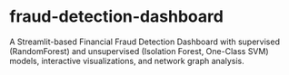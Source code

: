 # fraud-detection-dashboard
A Streamlit-based Financial Fraud Detection Dashboard with supervised (RandomForest) and unsupervised (Isolation Forest, One-Class SVM) models, interactive visualizations, and network graph analysis.
